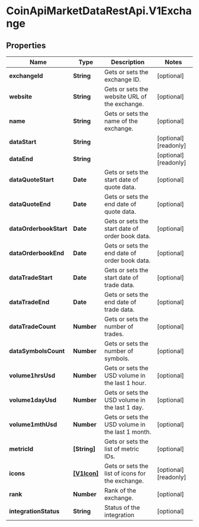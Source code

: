# CoinApiMarketDataRestApi.V1Exchange

## Properties

Name | Type | Description | Notes
------------ | ------------- | ------------- | -------------
**exchangeId** | **String** | Gets or sets the exchange ID. | [optional] 
**website** | **String** | Gets or sets the website URL of the exchange. | [optional] 
**name** | **String** | Gets or sets the name of the exchange. | [optional] 
**dataStart** | **String** |  | [optional] [readonly] 
**dataEnd** | **String** |  | [optional] [readonly] 
**dataQuoteStart** | **Date** | Gets or sets the start date of quote data. | [optional] 
**dataQuoteEnd** | **Date** | Gets or sets the end date of quote data. | [optional] 
**dataOrderbookStart** | **Date** | Gets or sets the start date of order book data. | [optional] 
**dataOrderbookEnd** | **Date** | Gets or sets the end date of order book data. | [optional] 
**dataTradeStart** | **Date** | Gets or sets the start date of trade data. | [optional] 
**dataTradeEnd** | **Date** | Gets or sets the end date of trade data. | [optional] 
**dataTradeCount** | **Number** | Gets or sets the number of trades. | [optional] 
**dataSymbolsCount** | **Number** | Gets or sets the number of symbols. | [optional] 
**volume1hrsUsd** | **Number** | Gets or sets the USD volume in the last 1 hour. | [optional] 
**volume1dayUsd** | **Number** | Gets or sets the USD volume in the last 1 day. | [optional] 
**volume1mthUsd** | **Number** | Gets or sets the USD volume in the last 1 month. | [optional] 
**metricId** | **[String]** | Gets or sets the list of metric IDs. | [optional] 
**icons** | [**[V1Icon]**](V1Icon.md) | Gets or sets the list of icons for the exchange. | [optional] [readonly] 
**rank** | **Number** | Rank of the exchange. | [optional] 
**integrationStatus** | **String** | Status of the integration | [optional] 


